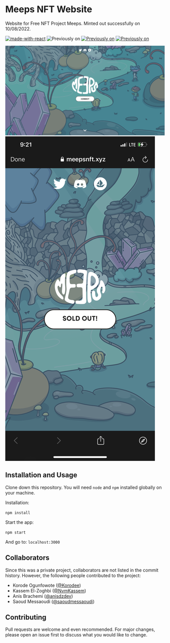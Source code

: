 # Meeps NFT Website

Website for Free NFT Project Meeps. Minted out successfully on 10/08/2022.

[![made-with-react](https://img.shields.io/badge/Made%20with-React%2017.0.2-61dbfb.svg)](https://reactjs.org/)
![Previously on](https://img.shields.io/badge/Previously%20Hosted%20At-meepsnft.xyz-red.svg)
[![Previously on](https://img.shields.io/badge/Opensea-Meeps-brightgreen.svg)](https://opensea.io/collection/meepsofficial)
[![Previously on](https://img.shields.io/badge/Contract-0xb2df5bde8432c83a8a1919cc610fa9aef5e53348-blue.svg)](https://etherscan.io/address/0xb2df5bde8432c83a8a1919cc610fa9aef5e53348)

![Desktop](/.github/readme/desktop.png)
![Mobile](/.github/readme/mobile.png)


## Installation and Usage

Clone down this repository. You will need `node` and `npm` installed globally on your machine.

Installation:

`npm install`

Start the app:

`npm start`

And go to: `localhost:3000`

## Collaborators
Since this was a private project, collaborators are not listed in the commit history. However, the following people contributed to the project:
- Korode Ogunfowote ([@Korodee](https://github.com/Korodee))
- Kassem El-Zoghbi ([@NvmKassem](https://github.com/NvmKassem))
- Anis Brachemi ([@anisdzdev](https://github.com/anisdzdev))
- Saoud Messaoudi ([@saoudmessaoudi](https://github.com/saoudmessaoudi))

## Contributing
Pull requests are welcome and even recommended. For major changes, please open an issue first to discuss what you would like to change.